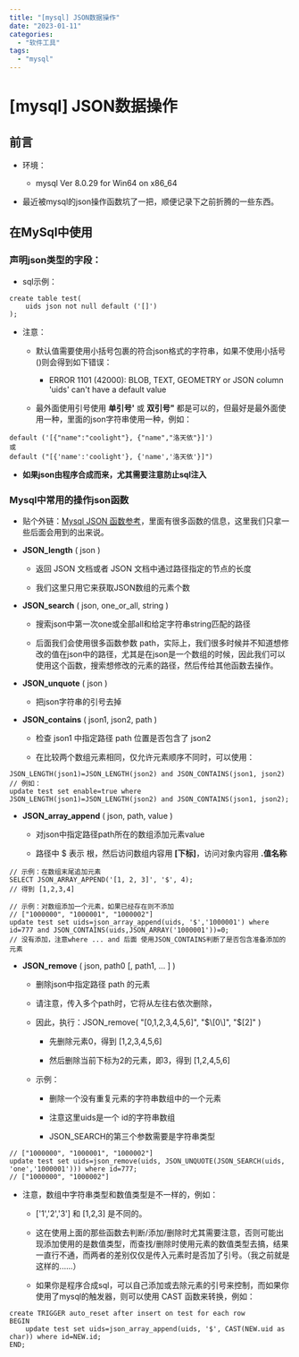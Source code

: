 ```yaml
---
title: "[mysql] JSON数据操作"
date: "2023-01-11"
categories: 
  - "软件工具"
tags: 
  - "mysql"
---
```

# [mysql] JSON数据操作

## 前言

- 环境：
    - mysql Ver 8.0.29 for Win64 on x86\_64

- 最近被mysql的json操作函数坑了一把，顺便记录下之前折腾的一些东西。

## 在MySql中使用

### **声明json类型的字段**：

- sql示例：

```
create table test(
    uids json not null default ('[]')
);
```

- 注意：
    - 默认值需要使用小括号包裹的符合json格式的字符串，如果不使用小括号()则会得到如下错误：
        - ERROR 1101 (42000): BLOB, TEXT, GEOMETRY or JSON column 'uids' can't have a default value
    
    - 最外面使用引号使用 **单引号'** 或 **双引号"** 都是可以的，但最好是最外面使用一种，里面的json字符串使用一种，例如：

```
default ('[{"name":"coolight"}, {"name","洛天依"}]')
或
default ("[{'name':'coolight'}, {'name','洛天依'}]")
```

- **如果json由程序合成而来，尤其需要注意防止sql注入**

### Mysql中常用的操作json函数

- 贴个外链：[Mysql JSON 函数参考](https://www.sjkjc.com/mysql-ref/json-functions/)，里面有很多函数的信息，这里我们只拿一些后面会用到的出来说。

- **JSON\_length** ( json )
    - 返回 JSON 文档或者 JSON 文档中通过路径指定的节点的长度
    
    - 我们这里只用它来获取JSON数组的元素个数

- **JSON\_search** ( json, one\_or\_all, string )
    - 搜索json中第一次one或全部all和给定字符串string匹配的路径
    
    - 后面我们会使用很多函数参数 path，实际上，我们很多时候并不知道想修改的值在json中的路径，尤其是在json是一个数组的时候，因此我们可以使用这个函数，搜索想修改的元素的路径，然后传给其他函数去操作。

- **JSON\_unquote** ( json )
    - 把json字符串的引号去掉

- **JSON\_contains** ( json1, json2, path )
    - 检查 json1 中指定路径 path 位置是否包含了 json2
    
    - 在比较两个数组元素相同，仅允许元素顺序不同时，可以使用：

```
JSON_LENGTH(json1)=JSON_LENGTH(json2) and JSON_CONTAINS(json1, json2)
// 例如：
update test set enable=true where JSON_LENGTH(json1)=JSON_LENGTH(json2) and JSON_CONTAINS(json1, json2);
```

- **JSON\_array\_append** ( json, path, value )
    - 对json中指定路径path所在的数组添加元素value
    
    - 路径中 $ 表示 根，然后访问数组内容用 **\[下标\]**，访问对象内容用 **.值名称**

```
// 示例：在数组末尾追加元素
SELECT JSON_ARRAY_APPEND('[1, 2, 3]', '$', 4); 
// 得到 [1,2,3,4]

// 示例：对数组添加一个元素，如果已经存在则不添加
// ["1000000", "1000001", "1000002"]
update test set uids=json_array_append(uids, '$','1000001') where id=777 and JSON_CONTAINS(uids,JSON_ARRAY('1000001'))=0;
// 没有添加，注意where ... and 后面 使用JSON_CONTAINS判断了是否包含准备添加的元素
```

- **JSON\_remove** ( json, path0 \[, path1, ... \] )
    - 删除json中指定路径 path 的元素
    
    - 请注意，传入多个path时，它将从左往右依次删除，
    
    - 因此，执行：JSON\_remove( "\[0,1,2,3,4,5,6\]", "$\[0\]", "$\[2\]" )
        - 先删除元素0，得到 \[1,2,3,4,5,6\]
        
        - 然后删除当前下标为2的元素，即3，得到 \[1,2,4,5,6\]
    
    - 示例：
        - 删除一个没有重复元素的字符串数组中的一个元素
        
        - 注意这里uids是一个 id的字符串数组
        
        - JSON\_SEARCH的第三个参数需要是字符串类型

```
// ["1000000", "1000001", "1000002"]
update test set uids=json_remove(uids, JSON_UNQUOTE(JSON_SEARCH(uids, 'one','1000001'))) where id=777;
// ["1000000", "1000002"]
```

- 注意，数组中字符串类型和数值类型是不一样的，例如：
    - \['1','2','3'\] 和 \[1,2,3\] 是不同的。
    
    - 这在使用上面的那些函数去判断/添加/删除时尤其需要注意，否则可能出现添加使用的是数值类型，而查找/删除时使用元素的数值类型去搞，结果一直行不通，而两者的差别仅仅是传入元素时是否加了引号。（我之前就是这样的......）
    
    - 如果你是程序合成sql，可以自己添加或去除元素的引号来控制，而如果你使用了mysql的触发器，则可以使用 CAST 函数来转换，例如：

```
create TRIGGER auto_reset after insert on test for each row
BEGIN
    update test set uids=json_array_append(uids, '$', CAST(NEW.uid as char)) where id=NEW.id;
END;
```
